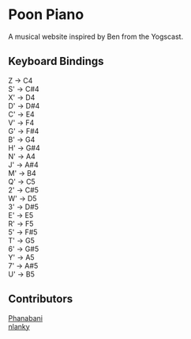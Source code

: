 # Poon Piano

A musical website inspired by Ben from the Yogscast.

## Keyboard Bindings
Z -> C4  
S' -> C#4  
X' -> D4  
D' -> D#4  
C' -> E4  
V' -> F4  
G' -> F#4  
B' -> G4  
H' -> G#4  
N' -> A4  
J' -> A#4  
M' -> B4  
Q' -> C5  
2' -> C#5  
W' -> D5  
3' -> D#5  
E' -> E5  
R' -> F5  
5' -> F#5  
T' -> G5  
6' -> G#5  
Y' -> A5  
7' -> A#5  
U' -> B5  

## Contributors

[Phanabani](https://github.com/Phanabani)  
[nlanky](https://github.com/nlanky)

